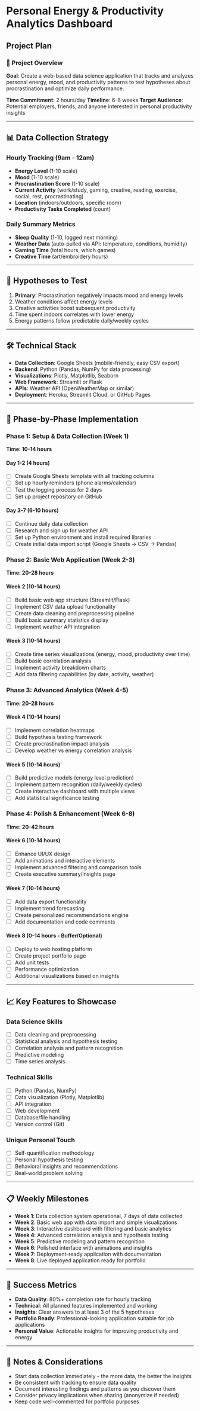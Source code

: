 # Personal Energy & Productivity Analytics Dashboard
## Project Plan

### 🎯 Project Overview
**Goal**: Create a web-based data science application that tracks and analyzes personal energy, mood, and productivity patterns to test hypotheses about procrastination and optimize daily performance.

**Time Commitment**: 2 hours/day
**Timeline**: 6-8 weeks
**Target Audience**: Potential employers, friends, and anyone interested in personal productivity insights

---

## 📊 Data Collection Strategy

### Hourly Tracking (9am - 12am)
- **Energy Level** (1-10 scale)
- **Mood** (1-10 scale)
- **Procrastination Score** (1-10 scale)
- **Current Activity** (work/study, gaming, creative, reading, exercise, social, rest, procrastinating)
- **Location** (indoors/outdoors, specific room)
- **Productivity Tasks Completed** (count)

### Daily Summary Metrics
- **Sleep Quality** (1-10, logged next morning)
- **Weather Data** (auto-pulled via API: temperature, conditions, humidity)
- **Gaming Time** (total hours, which games)
- **Creative Time** (art/embroidery hours)

---

## 🔬 Hypotheses to Test
1. **Primary**: Procrastination negatively impacts mood and energy levels
2. Weather conditions affect energy levels
3. Creative activities boost subsequent productivity
4. Time spent indoors correlates with lower energy
5. Energy patterns follow predictable daily/weekly cycles

---

## 🛠️ Technical Stack
- **Data Collection**: Google Sheets (mobile-friendly, easy CSV export)
- **Backend**: Python (Pandas, NumPy for data processing)
- **Visualizations**: Plotly, Matplotlib, Seaborn
- **Web Framework**: Streamlit or Flask
- **APIs**: Weather API (OpenWeatherMap or similar)
- **Deployment**: Heroku, Streamlit Cloud, or GitHub Pages

---

## 📅 Phase-by-Phase Implementation

### Phase 1: Setup & Data Collection (Week 1)
**Time: 10-14 hours**

#### Day 1-2 (4 hours)
- [ ] Create Google Sheets template with all tracking columns
- [ ] Set up hourly reminders (phone alarms/calendar)
- [ ] Test the logging process for 2 days
- [ ] Set up project repository on GitHub

#### Day 3-7 (6-10 hours)
- [ ] Continue daily data collection
- [ ] Research and sign up for weather API
- [ ] Set up Python environment and install required libraries
- [ ] Create initial data import script (Google Sheets → CSV → Pandas)

### Phase 2: Basic Web Application (Week 2-3)
**Time: 20-28 hours**

#### Week 2 (10-14 hours)
- [ ] Build basic web app structure (Streamlit/Flask)
- [ ] Implement CSV data upload functionality
- [ ] Create data cleaning and preprocessing pipeline
- [ ] Build basic summary statistics display
- [ ] Implement weather API integration

#### Week 3 (10-14 hours)
- [ ] Create time series visualizations (energy, mood, productivity over time)
- [ ] Build basic correlation analysis
- [ ] Implement activity breakdown charts
- [ ] Add data filtering capabilities (by date, activity, weather)

### Phase 3: Advanced Analytics (Week 4-5)
**Time: 20-28 hours**

#### Week 4 (10-14 hours)
- [ ] Implement correlation heatmaps
- [ ] Build hypothesis testing framework
- [ ] Create procrastination impact analysis
- [ ] Develop weather vs energy correlation analysis

#### Week 5 (10-14 hours)
- [ ] Build predictive models (energy level prediction)
- [ ] Implement pattern recognition (daily/weekly cycles)
- [ ] Create interactive dashboard with multiple views
- [ ] Add statistical significance testing

### Phase 4: Polish & Enhancement (Week 6-8)
**Time: 20-42 hours**

#### Week 6 (10-14 hours)
- [ ] Enhance UI/UX design
- [ ] Add animations and interactive elements
- [ ] Implement advanced filtering and comparison tools
- [ ] Create executive summary/insights page

#### Week 7 (10-14 hours)
- [ ] Add data export functionality
- [ ] Implement trend forecasting
- [ ] Create personalized recommendations engine
- [ ] Add documentation and code comments

#### Week 8 (0-14 hours - Buffer/Optional)
- [ ] Deploy to web hosting platform
- [ ] Create project portfolio page
- [ ] Add unit tests
- [ ] Performance optimization
- [ ] Additional visualizations based on insights

---

## 📈 Key Features to Showcase

### Data Science Skills
- [ ] Data cleaning and preprocessing
- [ ] Statistical analysis and hypothesis testing
- [ ] Correlation analysis and pattern recognition
- [ ] Predictive modeling
- [ ] Time series analysis

### Technical Skills
- [ ] Python (Pandas, NumPy)
- [ ] Data visualization (Plotly, Matplotlib)
- [ ] API integration
- [ ] Web development
- [ ] Database/file handling
- [ ] Version control (Git)

### Unique Personal Touch
- [ ] Self-quantification methodology
- [ ] Personal hypothesis testing
- [ ] Behavioral insights and recommendations
- [ ] Real-world problem solving

---

## 📋 Weekly Milestones

- **Week 1**: Data collection system operational, 7 days of data collected
- **Week 2**: Basic web app with data import and simple visualizations
- **Week 3**: Interactive dashboard with filtering and basic analytics
- **Week 4**: Advanced correlation analysis and hypothesis testing
- **Week 5**: Predictive modeling and pattern recognition
- **Week 6**: Polished interface with animations and insights
- **Week 7**: Deployment-ready application with documentation
- **Week 8**: Live deployed application ready for portfolio

---

## 🎯 Success Metrics
- **Data Quality**: 80%+ completion rate for hourly tracking
- **Technical**: All planned features implemented and working
- **Insights**: Clear answers to at least 3 of the 5 hypotheses
- **Portfolio Ready**: Professional-looking application suitable for job applications
- **Personal Value**: Actionable insights for improving productivity and energy

---

## 📝 Notes & Considerations
- Start data collection immediately - the more data, the better the insights
- Be consistent with tracking to ensure data quality
- Document interesting findings and patterns as you discover them
- Consider privacy implications when sharing (anonymize if needed)
- Keep code well-commented for portfolio purposes